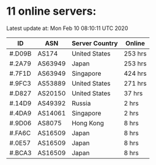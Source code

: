 # 11 online servers:

Latest update at: Mon Feb 10 08:10:11 UTC 2020

| ID | ASN | Server Country | Online |
| -- | --- | -------------- | ------ |
| #.D09B | AS174 | United States | 253 hrs |
| #.2A79 | AS63949 | Japan | 253 hrs |
| #.7F1D | AS63949 | Singapore | 424 hrs |
| #.9FC3 | AS53889 | United States | 271 hrs |
| #.D827 | AS20150 | United States | 37 hrs |
| #.14D9 | AS49392 | Russia | 2 hrs |
| #.4DA9 | AS14061 | Singapore | 2 hrs |
| #.9D06 | AS8075 | Hong Kong | 8 hrs |
| #.FA6C | AS16509 | Japan | 8 hrs |
| #.0E57 | AS16509 | Japan | 8 hrs |
| #.BCA3 | AS16509 | Japan | 8 hrs |

